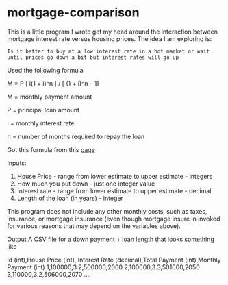 # mortgage-comparison

This is a little program I wrote get my head around the interaction between mortgage interest rate versus housing prices. The idea I am exploring is:

`Is it better to buy at a low interest rate in a hot market or wait until prices go down a bit but interest rates will go up`
                               
Used the following formula

M = P [ i(1 + i)^n ] / [ (1 + i)^n – 1]

M = monthly payment amount                                               

P = principal loan amount

i = monthly interest rate

n = number of months required to repay the loan
                                                          
Got this formula from this [page](https://www.businessinsider.com/personal-finance/how-to-calculate-mortgage-payment)

Inputs:
1. House Price - range from lower estimate to upper estimate - integers
1. How much you put down - just one integer value
1. Interest rate - range from lower estimate to upper estimate - decimal
1. Length of the loan (in years) - integer

This program does not include any other monthly costs, such as taxes, insurance, or mortgage insurance (even though mortgage insure in invoked for various reasons that may depend on the variables above).

Output
A CSV file for a down payment + loan length that looks something like

id (int),House Price (int), Interest Rate (decimal),Total Payment (int),Monthly Payment (int)
1,100000,3.2,500000,2000
2,100000,3.3,501000,2050
3,110000,3.2,506000,2070
....
